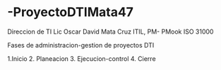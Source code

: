 # -ProyectoDTIMata47
Direccion de TI Lic Oscar David Mata Cruz ITIL, PM- PMook ISO 31000

Fases de administracion-gestion de proyectos DTI

1.Inicio
2. Planeacion
3. Ejecucion-control
4. Cierre 
